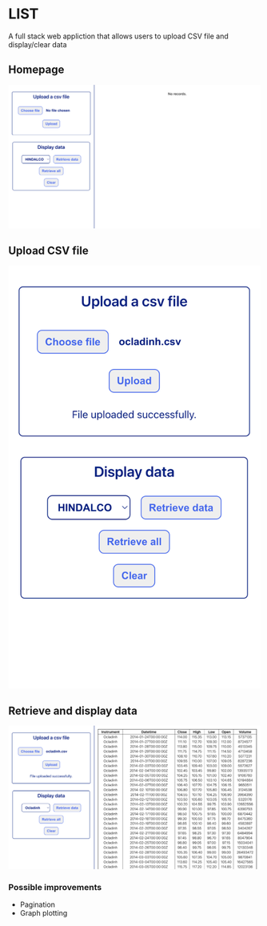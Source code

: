 # LIST

A full stack web appliction that allows users to upload CSV file and display/clear data

## Homepage
![](./docs/Homepage.png)

## Upload CSV file
![](./docs/UploadFile.png)

## Retrieve and display data
![](./docs/RetrieveData.png)

### Possible improvements
- Pagination
- Graph plotting